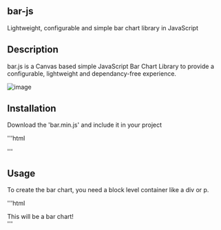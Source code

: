 ## bar-js
Lightweight, configurable and simple bar chart library in JavaScript

## Description
bar.js is a Canvas based simple JavaScript Bar Chart Library to provide a configurable, lightweight and dependancy-free experience.

![image](https://github.com/user-attachments/assets/26becb7c-ed28-440b-9913-bfb999281f11)

## Installation
Download the 'bar.min.js' and include it in your project

'''html
<script src="bar.min.js"></script>
'''

## Usage
To create the bar chart, you need a block level container like a div or p.

'''html
<div id="chart">This will be a bar chart!</div>
'''
